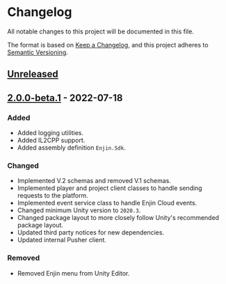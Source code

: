 ﻿# Changelog

All notable changes to this project will be documented in this file.

The format is based on [Keep a Changelog](https://keepachangelog.com/en/1.0.0/),
and this project adheres to [Semantic Versioning](https://semver.org/spec/v2.0.0.html).

## [Unreleased]

## [2.0.0-beta.1] - 2022-07-18

### Added

- Added logging utilities.
- Added IL2CPP support.
- Added assembly definition `Enjin.Sdk`.

### Changed

- Implemented V.2 schemas and removed V.1 schemas.
- Implemented player and project client classes to handle sending requests to the platform.
- Implemented event service class to handle Enjin Cloud events.
- Changed minimum Unity version to `2020.3`.
- Changed package layout to more closely follow Unity's recommended package layout.
- Updated third party notices for new dependencies.
- Updated internal Pusher client.

### Removed

- Removed Enjin menu from Unity Editor.

[Unreleased]: https://github.com/enjin/enjin-unity-sdk/compare/2.0.0-beta.1...HEAD

[2.0.0-beta.1]: https://github.com/enjin/enjin-unity-sdk/releases/tag/2.0.0-beta.1

